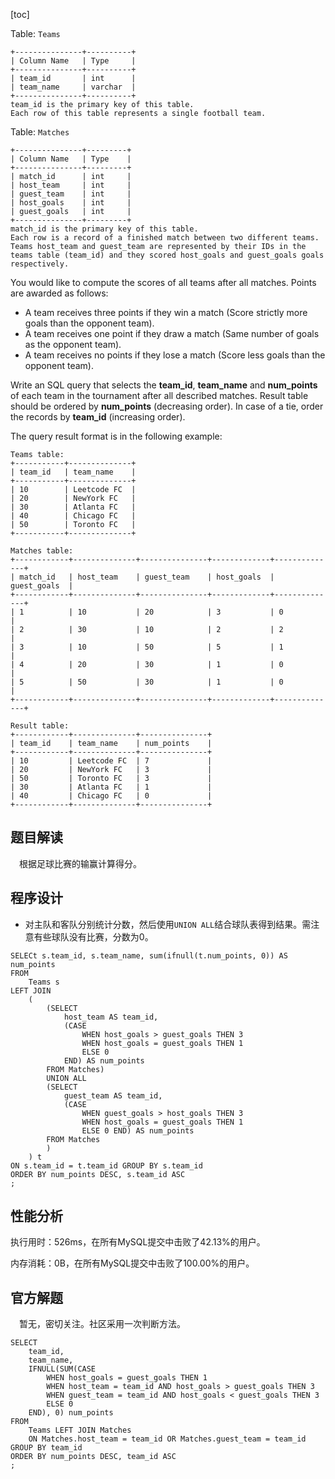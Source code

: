 [toc]

Table: `Teams`

```
+---------------+----------+
| Column Name   | Type     |
+---------------+----------+
| team_id       | int      |
| team_name     | varchar  |
+---------------+----------+
team_id is the primary key of this table.
Each row of this table represents a single football team.
```

Table: `Matches`

```
+---------------+---------+
| Column Name   | Type    |
+---------------+---------+
| match_id      | int     |
| host_team     | int     |
| guest_team    | int     | 
| host_goals    | int     |
| guest_goals   | int     |
+---------------+---------+
match_id is the primary key of this table.
Each row is a record of a finished match between two different teams. 
Teams host_team and guest_team are represented by their IDs in the teams table (team_id) and they scored host_goals and guest_goals goals respectively.
```

You would like to compute the scores of all teams after all matches. Points are awarded as follows:

* A team receives three points if they win a match (Score strictly more goals than the opponent team).
* A team receives one point if they draw a match (Same number of goals as the opponent team).
* A team receives no points if they lose a match (Score less goals than the opponent team).

Write an SQL query that selects the **team_id**, **team_name** and **num_points** of each team in the tournament after all described matches. Result table should be ordered by **num_points** (decreasing order). In case of a tie, order the records by **team_id** (increasing order).

The query result format is in the following example:

```
Teams table:
+-----------+--------------+
| team_id   | team_name    |
+-----------+--------------+
| 10        | Leetcode FC  |
| 20        | NewYork FC   |
| 30        | Atlanta FC   |
| 40        | Chicago FC   |
| 50        | Toronto FC   |
+-----------+--------------+

Matches table:
+------------+--------------+---------------+-------------+--------------+
| match_id   | host_team    | guest_team    | host_goals  | guest_goals  |
+------------+--------------+---------------+-------------+--------------+
| 1          | 10           | 20            | 3           | 0            |
| 2          | 30           | 10            | 2           | 2            |
| 3          | 10           | 50            | 5           | 1            |
| 4          | 20           | 30            | 1           | 0            |
| 5          | 50           | 30            | 1           | 0            |
+------------+--------------+---------------+-------------+--------------+

Result table:
+------------+--------------+---------------+
| team_id    | team_name    | num_points    |
+------------+--------------+---------------+
| 10         | Leetcode FC  | 7             |
| 20         | NewYork FC   | 3             |
| 50         | Toronto FC   | 3             |
| 30         | Atlanta FC   | 1             |
| 40         | Chicago FC   | 0             |
+------------+--------------+---------------+
```



## 题目解读

&emsp;根据足球比赛的输赢计算得分。

## 程序设计

* 对主队和客队分别统计分数，然后使用`UNION ALL`结合球队表得到结果。需注意有些球队没有比赛，分数为$0$。

```mysql
SELECt s.team_id, s.team_name, sum(ifnull(t.num_points, 0)) AS num_points
FROM 
    Teams s 
LEFT JOIN 
    (
        (SELECT 
            host_team AS team_id, 
            (CASE 
                WHEN host_goals > guest_goals THEN 3 
                WHEN host_goals = guest_goals THEN 1 
                ELSE 0 
            END) AS num_points
        FROM Matches) 
        UNION ALL
        (SELECT 
            guest_team AS team_id, 
            (CASE 
                WHEN guest_goals > host_goals THEN 3 
                WHEN host_goals = guest_goals THEN 1 
                ELSE 0 END) AS num_points
        FROM Matches
        )
    ) t 
ON s.team_id = t.team_id GROUP BY s.team_id
ORDER BY num_points DESC, s.team_id ASC
;
```

## 性能分析

执行用时：526ms，在所有MySQL提交中击败了42.13%的用户。

内存消耗：0B，在所有MySQL提交中击败了100.00%的用户。

## 官方解题

&emsp;暂无，密切关注。社区采用一次判断方法。

```mysql
SELECT
    team_id,
    team_name,
    IFNULL(SUM(CASE
        WHEN host_goals = guest_goals THEN 1
        WHEN host_team = team_id AND host_goals > guest_goals THEN 3
        WHEN guest_team = team_id AND host_goals < guest_goals THEN 3
        ELSE 0
    END), 0) num_points
FROM 
    Teams LEFT JOIN Matches
    ON Matches.host_team = team_id OR Matches.guest_team = team_id
GROUP BY team_id
ORDER BY num_points DESC, team_id ASC
;
```